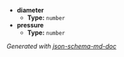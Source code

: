  - <b id="#/properties/diameter">diameter</b>
	 - **Type:** `number`
 - <b id="#/properties/pressure">pressure</b>
	 - **Type:** `number`

_Generated with [json-schema-md-doc](https://brianwendt.github.io/json-schema-md-doc/)_
